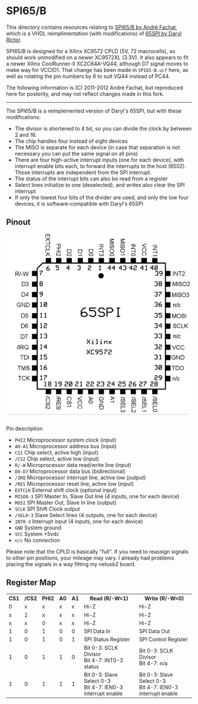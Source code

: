 SPI65/B
=======

This directory contains resources relating to
[SPI65/B by André Fachat][spi65b],
which is a VHDL reimplimentation (with modifications) of
[65SPI by Daryl Rictor][65spi].

SPI65/B is designed for a Xilinx XC9572 CPLD (5V, 72 macrocells), so should
work unmodified on a newer XC9572XL (3.3V). It also appears to fit a newer
Xilinx CoolRunner-II XC2C64A-VQ44, although D7 signal moves to make way for
VCCIO1. That change has been made in `SPI65-B.ucf` here, as well as rotating
the pin numbers by 6 to suit VQ44 instead of PC44.

The following information is (C) 2011-2012 André Fachat, but reproduced here
for posterity, and may not reflect changes made in this fork.

[spi65b]: http://6502.org/users/andre/spi65b/index.html
[65spi]: http://sbc.rictor.org/65spi.html

---


The SPI65/B is a reimplemented version of Daryl's 65SPI, but with these modifications:

* The divisor is shortened to 4 bit, so you can divide the clock by between 2
  and 16.
* The chip handles four instead of eight devices
* The MISO is separate for each device (in case that separation is not
  necessary you can put the same signal on all pins)
* There are four high-active interrupt inputs (one for each device), with
  interrupt enable bits each, to forward the interrupts to the host (6502).
  Those interrupts are independent from the SPI interrupt.
* The status of the interrupt bits can also be read from a register
* Select lines initialize to one (deselected), and writes also clear the SPI
  interrupt
* If only the lowest four bits of the divider are used, and only the low four
  devices, it is software-compatible with Daryl's 65SPI

Pinout
------

![](Pinout.png)

Pin description

* `PHI2` Microprocessor system clock (input)
* `A0-A1` Microprocessor address bus (input)
* `CS1` Chip select, active high (input)
* `/CS2` Chip select, active low (input)
* `R/-W` Microprocessor data read/write line (input)
* `D0-D7` Microprocessor data bus (bidirectional)
* `/IRQ` Microprocessor interrupt line, active low (output)
* `/RES` Microprocessor reset line, active low (input)
* `EXTCLK` External shift clock (optional input)
* `MISO0-3` SPI Master In, Slave Out line (4 inputs, one for each device)
* `MOSI` SPI Master Out, Slave In line (output)
* `SCLK` SPI Shift Clock output
* `/SEL0-3` Slave Select lines (4 outputs, one for each device)
* `INT0-3` Interrupt input (4 inputs, one for each device)
* `GND` System ground
* `VCC` System +5vdc
* `n/c` No connection

Please note that the CPLD is basically "full". If you need to reassign signals to other pin positions, your mileage may vary. I already had problems placing the signals in a way fitting my netusb2 board.

Register Map
------------

<table>
<tr><th>CS1</th><th>/CS2</th><th>PHI2</th><th>A0</th><th>A1</th><th>Read (R/-W=1)</th><th>Write (R/-W=0)</th></tr>
<tr><td>0  </td><td>x</td>   <td>x</td>   <td>x</td> <td>x</td> <td>Hi-Z</td>         <td>Hi-Z</td></tr>
<tr><td>x</td>  <td>1</td>   <td>x</td>   <td>x</td> <td>x</td> <td>Hi-Z</td>         <td>Hi-Z</td></tr>
<tr><td>x</td>  <td>x</td>   <td>0</td>   <td>x</td> <td>x</td> <td>Hi-Z</td>         <td>Hi-Z</td></tr>
<tr><td>1</td>  <td>0</td>   <td>1</td>   <td>0</td> <td>0</td> <td>SPI Data In</td>  <td>SPI Data Out</td></tr>
<tr><td>1</td>  <td>0</td>   <td>1</td>   <td>0</td> <td>1</td> <td>SPI Status Register</td>  <td>SPI Control Register</td></tr>
<tr><td>1</td>  <td>0</td>   <td>1</td>   <td>1</td> <td>0</td> <td>Bit 0-3: SCLK Divisor<br />Bit 4-7: INT0-3 status</td><td>Bit 0-3: SCLK Divisor<br />Bit 4-7: n/a</td></tr>
<tr><td>1</td>  <td>0</td>   <td>1</td>   <td>1</td> <td>1</td> <td>Bit 0-3: Slave Select 0-3<br />Bit 4-7: IEN0-3 interrupt enable</td><td>Bit 0-3: Slave Select 0-3<br />Bit 4-7: IEN0-3 interrupt enable</td></tr>
</table>

